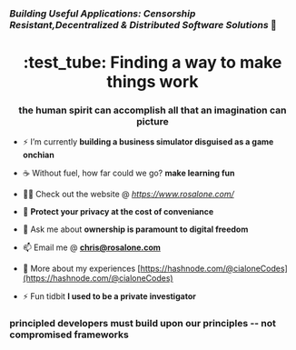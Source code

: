 ### *Building Useful Applications: Censorship Resistant,Decentralized & Distributed Software Solutions*  :rocket: 


<h1 align="center"> :test_tube:  Finding a way to make things work</h1>
<h3 align="center">the human spirit can accomplish all that an imagination can picture</h3>

- ⚡ I’m currently **building a business simulator disguised as a game onchian** 

- :coffee:   Without fuel, how far could we go? **make learning fun**

- 👨‍💻 Check out the website @ *https://www.rosalone.com/*

- :ninja: **Protect your privacy at the cost of conveniance**

- 💬 Ask me about **ownership is paramount to digital freedom**

- 📫 Email me @ **chris@rosalone.com**

- 📄 More about my experiences [https://hashnode.com/@cialoneCodes](https://hashnode.com/@cialoneCodes)

- ⚡ Fun tidbit **I used to be a private investigator**

<h3 align="left">principled developers must build upon our principles -- not compromised frameworks</h3>


